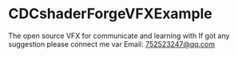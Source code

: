 # CDCshaderForgeVFXExample
The open source VFX for communicate and learning with
If got any suggestion please connect me var Email: 752523247@qq.com 

